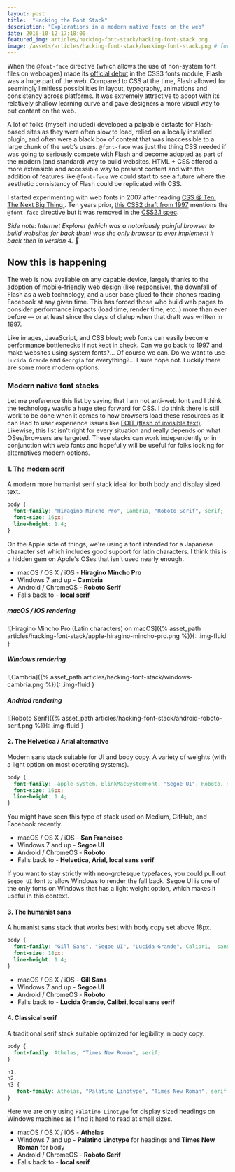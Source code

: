 ```yaml
---
layout: post
title:  "Hacking the Font Stack"
description: "Explorations in a modern native fonts on the web"
date: 2016-10-12 17:18:00
featured_img: articles/hacking-font-stack/hacking-font-stack.png
image: /assets/articles/hacking-font-stack/hacking-font-stack.png # for open graph
---
```


When the `@font-face` directive (which allows the use of non-system font files on webpages) made its [official debut][423c2466] in the CSS3 fonts module, Flash was a huge part of the web. Compared to CSS at the time, Flash allowed for seemingly limitless possibilities in layout, typography, animations and consistency across platforms.  It was extremely attractive to adopt with its relatively shallow learning curve and gave designers a more visual way to put content on the web.

A lot of folks (myself included) developed a palpable distaste for Flash-based sites as they were often slow to load, relied on a locally installed plugin, and often were a black box of content that was inaccessible to a large chunk of the web’s users. `@font-face` was just the thing CSS needed if was going to seriously compete with Flash and become adopted as part of the modern (and standard) way to build websites. HTML + CSS offered a more extensible and accessible way to present content and with the addition of features like `@font-face` we could start to see a future where the aesthetic consistency of Flash could be replicated with CSS.

I started experimenting with web fonts in 2007 after reading [CSS @ Ten: The Next Big Thing
][039e80cc]. Ten years prior, [this CSS2 draft from 1997][5ad770fe] mentions the `@font-face` directive but it was removed in the [CSS2.1 spec][964be9d5].

_Side note: Internet Explorer (which was a notoriously painful browser to build websites for back then) was the only browser to ever implement it back then in version 4. :clap:_

  [964be9d5]: https://www.w3.org/TR/CSS21/ "Cascading Style Sheets Level 2 Revision 1 (CSS 2.1) Specification"
  [5ad770fe]: https://www.w3.org/TR/WD-CSS2-971104/cover.html "CSS 2 Specification - W3C Working Draft 04-November-1997"
  [039e80cc]: http://alistapart.com/article/cssatten "CSS @ Ten: The Next Big Thing"
  [423c2466]: https://www.w3.org/TR/2001/WD-css3-fonts-20010731/ "CSS3 module: Fonts, W3C Working Draft 31-July-2001"

## Now this is happening

The web is now available on any capable device, largely thanks to the adoption of mobile-friendly web design (like responsive), the downfall of Flash as a web technology, and a user base glued to their phones reading Facebook at any given time. This has forced those who build web pages to consider performance impacts (load time, render time, etc..) more than ever before &mdash; or at least since the days of dialup when that draft was written in 1997.

Like images, JavaScript, and CSS bloat; web fonts can easily become performance bottlenecks if not kept in check. Can we go back to 1997 and make websites using system fonts?... Of course we can. Do we want to use `Lucida Grande` and `Georgia` for everything?... I sure hope not. Luckily there are some more modern options.

### Modern native font stacks

Let me preference this list by saying that I am not anti-web font and I think the technology was/is a huge step forward for CSS. I do think there is still work to be done when it comes to how browsers load these resources as it can lead to user experience issues like [FOIT (flash of invisible text)][5038a6bd]. Likewise, this list isn't right for every situation and really depends on what OSes/browsers are targeted. These stacks can work independently or in conjunction with web fonts and hopefully will be useful for folks looking for alternatives modern options.

[5038a6bd]: https://css-tricks.com/fout-foit-foft/ "FOUT, FOIT, FOFT"

#### 1. The modern serif

A modern more humanist serif stack ideal for both body and display sized text.

```css
body {
  font-family: "Hiragino Mincho Pro", Cambria, "Roboto Serif", serif;
  font-size: 16px;
  line-height: 1.4;
}
```

On the Apple side of things, we're using a font intended for a Japanese character set which includes good support for latin characters. I think this is a hidden gem on Apple's OSes that isn't used nearly enough.

- macOS / OS X / iOS - **Hiragino Mincho Pro**
- Windows 7 and up - **Cambria**
- Android / ChromeOS - **Roboto Serif**
- Falls back to - **local serif**

<div class="position-lg-relative clearfix post-content-full">
<div class="col-lg-4 float-lg-left pr-lg-1" markdown="1">

##### macOS / iOS rendering
![Hiragino Mincho Pro (Latin characters) on macOS]({% asset_path articles/hacking-font-stack/apple-hiragino-mincho-pro.png %}){: .img-fluid }

</div>
<div class="col-lg-4 float-lg-left px-lg-1"  markdown="1">

##### Windows rendering
![Cambria]({% asset_path articles/hacking-font-stack/windows-cambria.png %}){: .img-fluid }

</div>
<div class="col-lg-4 float-lg-left pl-lg-1"  markdown="1">

##### Andriod rendering
![Roboto Serif]({% asset_path articles/hacking-font-stack/android-roboto-serif.png %}){: .img-fluid }

</div>
</div>






#### 2. The Helvetica / Arial alternative

Modern sans stack suitable for UI and body copy. A variety of weights (with a light option on most operating systems).

```css
body {
  font-family: -apple-system, BlinkMacSystemFont, "Segoe UI", Roboto, Helvetica, Arial, sans-serif;
  font-size: 16px;
  line-height: 1.4;
}
```

You might have seen this type of stack used on Medium, GitHub, and Facebook recently.

- macOS / OS X / iOS - **San Francisco**
- Windows 7 and up - **Segoe UI**
- Android / ChromeOS - **Roboto**
- Falls back to - **Helvetica, Arial, local sans serif**

If you want to stay strictly with neo-grotesque typefaces, you could pull out `Segoe UI` font to allow Windows to render the fall back. Segoe UI is one of the only fonts on Windows that has a light weight option, which makes it useful in this context.

#### 3. The humanist sans

A humanist sans stack that works best with body copy set above 18px.

```css
body {
  font-family: "Gill Sans", "Segoe UI", "Lucida Grande", Calibri,  sans-serif;
  font-size: 18px;
  line-height: 1.4;
}
```

- macOS / OS X / iOS - **Gill Sans**
- Windows 7 and up - **Segoe UI**
- Android / ChromeOS - **Roboto**
- Falls back to - **Lucida Grande, Calibri, local sans serif**

#### 4. Classical serif

A traditional serif stack suitable optimized for legibility in body copy.

```css
body {
  font-family: Athelas, "Times New Roman", serif;
}

h1,
h2,
h3 {
   font-family: Athelas, "Palatino Linotype", "Times New Roman", serif;
}
```

Here we are only using `Palatino Linotype` for display sized headings on Windows machines as I find it hard to read at small sizes.

- macOS / OS X / iOS - **Athelas**
- Windows 7 and up - **Palatino Linotype** for headings and **Times New Roman** for body
- Android / ChromeOS - **Roboto Serif**
- Falls back to - **local serif**
